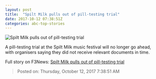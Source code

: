 ```yaml
---
layout: post
title:  "Spilt Milk pulls out of pill-testing trial"
date: 2017-10-12 07:38:51Z
categories: abc-top-stories
---
```


![Spilt Milk pulls out of pill-testing trial](http://www.abc.net.au/cm/rimage/6968700-1x1-large.jpg?v=7)

A pill-testing trial at the Spilt Milk music festival will no longer go ahead, with organisers saying they did not receive relevant documents in time.


Full story on F3News: [Spilt Milk pulls out of pill-testing trial](http://www.f3nws.com/n/bSKEMD)

> Posted on: Thursday, October 12, 2017 7:38:51 AM
